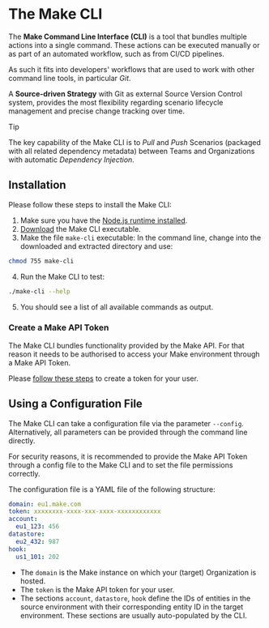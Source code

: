 # The Make CLI
The **Make Command Line Interface (CLI)** is a tool that bundles multiple actions into a single command. These actions can be executed manually or as part of an automated workflow, such as from CI/CD pipelines.

As such it fits into developers' workflows that are used to work with other command line tools, in particular *Git*.

A **Source-driven Strategy** with Git as external Source Version Control system, provides the most flexibility regarding scenario lifecycle management and precise change tracking over time.

> [!TIP]
> The key capability of the Make CLI is to *Pull* and *Push* Scenarios (packaged with all related dependency metadata) between Teams and Organizations with automatic *Dependency Injection*.

## Installation
Please follow these steps to install the Make CLI:
1. Make sure you have the [Node.js runtime installed](https://nodejs.org/en/download).
2. [Download](https://github.com/losahlmann-make/make-cli-alpha/releases/latest) the Make CLI executable.
3. Make the file `make-cli` executable: In the command line, change into the downloaded and extracted directory and use:
  ```bash
chmod 755 make-cli
```
4. Run the Make CLI to test:
  ```bash
./make-cli --help
```
5. You should see a list of all available commands as output.

### Create a Make API Token
The Make CLI bundles functionality provided by the Make API. For that reason it needs to be authorised to access your Make environment through a Make API Token.

Please [follow these steps](https://www.make.com/en/help/apps/process-management/make#connectmake) to create a token for your user.

## Using a Configuration File
The Make CLI can take a configuration file via the parameter `--config`. Alternatively, all parameters can be provided through the command line directly.

For security reasons, it is recommended to provide the Make API Token through a config file to the Make CLI and to set the file permissions correctly.

The configuration file is a YAML file of the following structure:
    
```YAML
domain: eu1.make.com
token: xxxxxxxx-xxxx-xxx-xxxx-xxxxxxxxxxxx
account:
  eu1_123: 456
datastore:
  eu2_432: 987
hook:
  us1_101: 202
```

- The `domain` is the Make instance on which your (target) Organization is hosted.
- The `token` is the Make API token for your user.
- The sections `account`, `datastore`, `hook` define the IDs of entities in the source environment with their corresponding entity ID in the target environment. These sections are usually auto-populated by the CLI.
